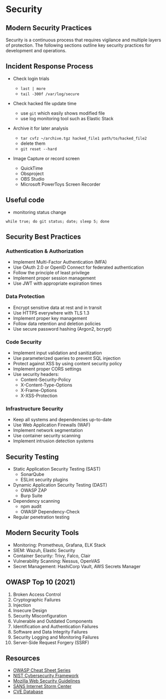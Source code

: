 # Security

## Modern Security Practices

Security is a continuous process that requires vigilance and multiple layers of protection. The following sections outline key security practices for development and operations.

## Incident Response Process
- Check login trials
  - `last | more`
  - `tail -300f /var/log/secure`

- Check hacked file update time
  - use `git` which easily shows modified file
  - use log monitoring tool such as Elastic Stack

- Archive it for later analysis
  - `tar cvfz ~/archive.tgz hacked_file1 path/to/hacked_file2`
  - delete them
  - `git reset --hard`

- Image Capture or record screen
  - QuickTime
  - Obsproject
  - OBS Studio
  - Microsoft PowerToys Screen Recorder

## Useful code
- monitoring status change
```
while true; do git status; date; sleep 5; done
```

## Security Best Practices

### Authentication & Authorization
- Implement Multi-Factor Authentication (MFA)
- Use OAuth 2.0 or OpenID Connect for federated authentication
- Follow the principle of least privilege
- Implement proper session management
- Use JWT with appropriate expiration times

### Data Protection
- Encrypt sensitive data at rest and in transit
- Use HTTPS everywhere with TLS 1.3
- Implement proper key management
- Follow data retention and deletion policies
- Use secure password hashing (Argon2, bcrypt)

### Code Security
- Implement input validation and sanitization
- Use parameterized queries to prevent SQL injection
- Protect against XSS by using content security policy
- Implement proper CORS settings
- Use security headers:
  - Content-Security-Policy
  - X-Content-Type-Options
  - X-Frame-Options
  - X-XSS-Protection

### Infrastructure Security
- Keep all systems and dependencies up-to-date
- Use Web Application Firewalls (WAF)
- Implement network segmentation
- Use container security scanning
- Implement intrusion detection systems

## Security Testing
- Static Application Security Testing (SAST)
  - SonarQube
  - ESLint security plugins
- Dynamic Application Security Testing (DAST)
  - OWASP ZAP
  - Burp Suite
- Dependency scanning
  - npm audit
  - OWASP Dependency-Check
- Regular penetration testing

## Modern Security Tools
- Monitoring: Prometheus, Grafana, ELK Stack
- SIEM: Wazuh, Elastic Security
- Container Security: Trivy, Falco, Clair
- Vulnerability Scanning: Nessus, OpenVAS
- Secret Management: HashiCorp Vault, AWS Secrets Manager

## OWASP Top 10 (2021)
1. Broken Access Control
2. Cryptographic Failures
3. Injection
4. Insecure Design
5. Security Misconfiguration
6. Vulnerable and Outdated Components
7. Identification and Authentication Failures
8. Software and Data Integrity Failures
9. Security Logging and Monitoring Failures
10. Server-Side Request Forgery (SSRF)

## Resources
- [OWASP Cheat Sheet Series](https://cheatsheetseries.owasp.org/)
- [NIST Cybersecurity Framework](https://www.nist.gov/cyberframework)
- [Mozilla Web Security Guidelines](https://infosec.mozilla.org/guidelines/web_security)
- [SANS Internet Storm Center](https://isc.sans.edu/)
- [CVE Database](https://cve.mitre.org/)
